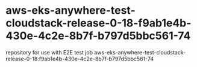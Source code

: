 # aws-eks-anywhere-test-cloudstack-release-0-18-f9ab1e4b-430e-4c2e-8b7f-b797d5bbc561-74
repository for use with E2E test job aws-eks-anywhere-test-cloudstack-release-0-18:f9ab1e4b-430e-4c2e-8b7f-b797d5bbc561-74
